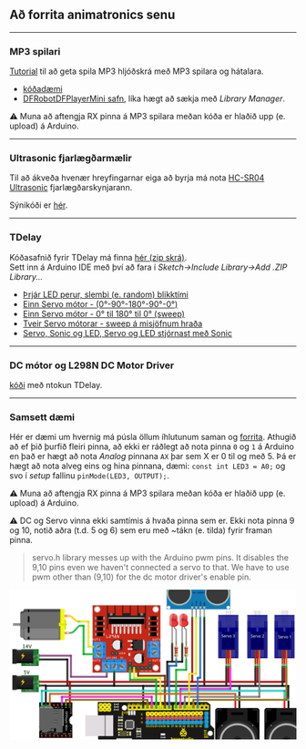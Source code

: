 ## Að forrita animatronics senu 

---

### MP3 spilari
 
[Tutorial](https://wiki.dfrobot.com/DFPlayer_Mini_SKU_DFR0299) til að geta spila MP3 hljóðskrá með MP3 spilara og hátalara.
- [kóðadæmi](../Kodi/DFPlayer_Demo2.ino)
- [DFRobotDFPlayerMini safn](https://github.com/DFRobot/DFRobotDFPlayerMini/archive/1.0.3.zip), líka hægt að sækja með _Library Manager_.

:warning: Muna að aftengja RX pinna á MP3 spilara meðan kóða er hlaðið upp (e. upload) á Arduino.

---

### Ultrasonic fjarlægðarmælir

Til að ákveða hvenær hreyfingarnar eiga að byrja má nota [HC-SR04 Ultrasonic](https://lastminuteengineers.com/arduino-sr04-ultrasonic-sensor-tutorial/) fjarlægðarskynjarann.

Sýnikóði er [hér](../Kodi/ultrasonic.ino).

---

### TDelay 

Kóðasafnið fyrir TDelay má finna [hér (zip skrá)](https://github.com/VESM1VS/AFANGI/raw/main/Kodi/tdelay.zip). <br>
Sett inn á Arduino IDE með því að fara í *Sketch->Include Library->Add .ZIP Library...*

- [Þrjár LED perur, slembi (e. random) blikktími](https://wokwi.com/projects/349252429929251411)
- [Einn Servo mótor - (0°-90°-180°-90°-0°)](https://wokwi.com/projects/349789993741320787)
- [Einn Servo mótor - 0° til 180° til 0° (sweep)](https://wokwi.com/projects/349792066153218642)
- [Tveir Servo mótorar - sweep á misjöfnum hraða](https://wokwi.com/projects/349794862688633427)
- [Servo, Sonic og LED, Servo og LED stjórnast með Sonic](https://wokwi.com/projects/349337061426201170)

---

### DC mótor og L298N DC Motor Driver

[kóði](../Kodi/einn_dc_l298n.ino) með ntokun TDelay.

---

### Samsett dæmi

Hér er dæmi um hvernig má púsla öllum íhlutunum saman og [forrita](../Kodi/samsett_daemi.ino). Athugið að ef þið þurfið fleiri pinna, að ekki er ráðlegt að nota pinna `0` og `1` á Arduino en það er hægt að nota *Analog* pinnana `AX` þar sem X er 0 til og með 5. Þá er hægt að nota alveg eins og hina pinnana, dæmi: `const int LED3 = A0;` og svo í *setup* fallinu `pinMode(LED3, OUTPUT);`.

:warning: Muna að aftengja RX pinna á MP3 spilara meðan kóða er hlaðið upp (e. upload) á Arduino. 

:warning:  DC og Servo vinna ekki samtímis á hvaða pinna sem er. Ekki nota pinna 9 og 10, notið aðra (t.d. 5 og 6) sem eru með ~tákn (e. tilda) fyrir framan pinna. <br>
> servo.h library messes up with the Arduino pwm pins. It disables the 9,10 pins even we haven't connected a servo to that. We have to use pwm other than (9,10) for the dc motor driver's enable pin.


![Samsett dæmi](./Lokaverkefni_demoverkefni.png)

